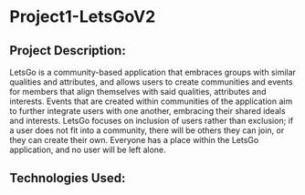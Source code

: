 # Project1-LetsGoV2

## Project Description:

 LetsGo is a community-based application that embraces groups with similar qualities and
 attributes, and allows users to create communities and events for members that align themselves
 with said qualities, attributes and interests. Events that are created within communities of the
 application aim to further integrate users with one another, embracing their shared ideals and
 interests. LetsGo focuses on inclusion of users rather than exclusion; if a user does not fit into a
 community, there will be others they can join, or they can create their own. Everyone has a place
 within the LetsGo application, and no user will be left alone.

## Technologies Used:
